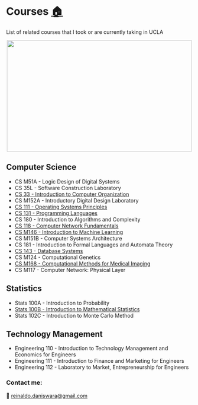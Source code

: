 # Courses [:house:](README.md)
List of related courses that I took or are currently taking in UCLA
<br />
<center>
<img align="middle" width="500" height="300" src="https://drive.google.com/uc?id=10b6bvcAsvQ5F5ThMA2A-rjBwDyrnIVli">
</center>

## Computer Science

 - CS M51A - Logic Design of Digital Systems
 - CS 35L - Software Construction Laboratory
 - [CS 33 - Introduction to Computer Organization](https://github.com/rdans/cs-33-Introduction-to-Computer-Organization-UCLA)
 - CS M152A - Introductory Digital Design Laboratory
 - [CS 111 - Operating Systems Principles](https://github.com/rdans/cs-111-OperatingSystem-UCLA)
 - [CS 131 - Programming Languages](https://github.com/rdans/cs-131-ProgrammingLanguage-UCLA)
 - CS 180 - Introduction to Algorithms and Complexity
 - [CS 118 - Computer Network Fundamentals](https://github.com/rdans/cs-118-Computer_Network_Fundamental)
 - [CS M146 - Introduction to Machine Learning](https://github.com/rdans/Intro_to_Machine-Learning)
 - CS M151B - Computer Systems Architecture
 - CS 181 - Introduction to Formal Languages and Automata Theory
 - [CS 143 - Database Systems](https://github.com/TomZhang95/UCLA-CS-143)
 - CS M124 - Computational Genetics
 - [CS M168 - Computational Methods for Medical Imaging](http://reinaldodaniswara.com/medicalimaging.html)
 - CS M117 - Computer Network: Physical Layer



## Statistics

 - Stats 100A - Introduction to Probability
 - [Stats 100B - Introduction to Mathematical Statistics](https://github.com/rdans/stats-100B)
 - Stats 102C - Introduction to Monte Carlo Method

## Technology Management

 - Engineering 110 - Introduction to Technology Management and Economics for Engineers
 - Engineering 111 - Introduction to Finance and Marketing for Engineers
 - Engineering 112 - Laboratory to Market, Entrepreneurship for Engineers
 
 
### Contact me:
:email:
[reinaldo.daniswara@gmail.com](mailto:reinaldo.daniswara@gmail.com)


